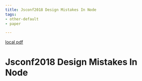```yaml
---
title: Jsconf2018 Design Mistakes In Node
tags:
- other-default
- paper

---
```


[local pdf](../../../pdfs/jsconf2018-design-mistakes-in-node.pdf)

# Jsconf2018 Design Mistakes In Node
